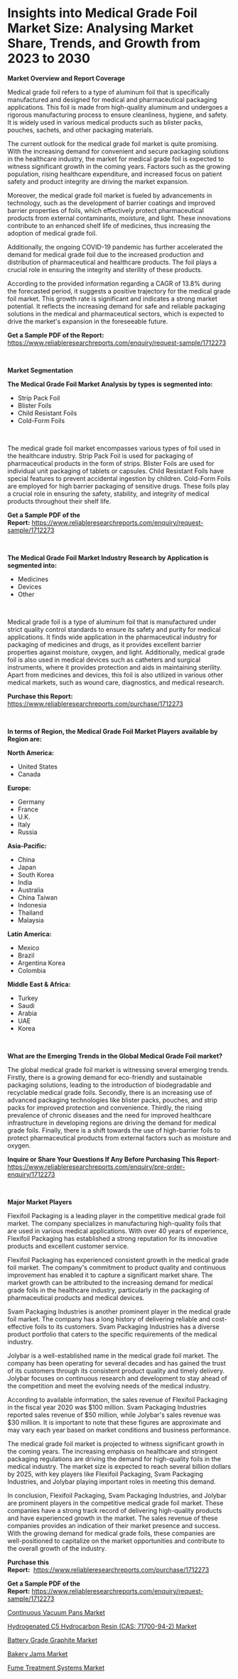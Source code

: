 <p><h1>Insights into Medical Grade Foil Market Size: Analysing Market Share, Trends, and Growth from 2023 to 2030</h1></p><p><strong>Market Overview and Report Coverage</strong></p>
<p><p>Medical grade foil refers to a type of aluminum foil that is specifically manufactured and designed for medical and pharmaceutical packaging applications. This foil is made from high-quality aluminum and undergoes a rigorous manufacturing process to ensure cleanliness, hygiene, and safety. It is widely used in various medical products such as blister packs, pouches, sachets, and other packaging materials.</p><p>The current outlook for the medical grade foil market is quite promising. With the increasing demand for convenient and secure packaging solutions in the healthcare industry, the market for medical grade foil is expected to witness significant growth in the coming years. Factors such as the growing population, rising healthcare expenditure, and increased focus on patient safety and product integrity are driving the market expansion.</p><p>Moreover, the medical grade foil market is fueled by advancements in technology, such as the development of barrier coatings and improved barrier properties of foils, which effectively protect pharmaceutical products from external contaminants, moisture, and light. These innovations contribute to an enhanced shelf life of medicines, thus increasing the adoption of medical grade foil.</p><p>Additionally, the ongoing COVID-19 pandemic has further accelerated the demand for medical grade foil due to the increased production and distribution of pharmaceutical and healthcare products. The foil plays a crucial role in ensuring the integrity and sterility of these products.</p><p>According to the provided information regarding a CAGR of 13.8% during the forecasted period, it suggests a positive trajectory for the medical grade foil market. This growth rate is significant and indicates a strong market potential. It reflects the increasing demand for safe and reliable packaging solutions in the medical and pharmaceutical sectors, which is expected to drive the market's expansion in the foreseeable future.</p></p>
<p><strong>Get a Sample PDF of the Report:</strong> <a href="https://www.reliableresearchreports.com/enquiry/request-sample/1712273">https://www.reliableresearchreports.com/enquiry/request-sample/1712273</a></p>
<p>&nbsp;</p>
<p><strong>Market Segmentation</strong></p>
<p><strong>The Medical Grade Foil Market Analysis by types is segmented into:</strong></p>
<p><ul><li>Strip Pack Foil</li><li>Blister Foils</li><li>Child Resistant Foils</li><li>Cold-Form Foils</li></ul></p>
<p>&nbsp;</p>
<p><p>The medical grade foil market encompasses various types of foil used in the healthcare industry. Strip Pack Foil is used for packaging of pharmaceutical products in the form of strips. Blister Foils are used for individual unit packaging of tablets or capsules. Child Resistant Foils have special features to prevent accidental ingestion by children. Cold-Form Foils are employed for high barrier packaging of sensitive drugs. These foils play a crucial role in ensuring the safety, stability, and integrity of medical products throughout their shelf life.</p></p>
<p><strong>Get a Sample PDF of the Report:</strong>&nbsp;<a href="https://www.reliableresearchreports.com/enquiry/request-sample/1712273">https://www.reliableresearchreports.com/enquiry/request-sample/1712273</a></p>
<p>&nbsp;</p>
<p><strong>The Medical Grade Foil Market Industry Research by Application is segmented into:</strong></p>
<p><ul><li>Medicines</li><li>Devices</li><li>Other</li></ul></p>
<p>&nbsp;</p>
<p><p>Medical grade foil is a type of aluminum foil that is manufactured under strict quality control standards to ensure its safety and purity for medical applications. It finds wide application in the pharmaceutical industry for packaging of medicines and drugs, as it provides excellent barrier properties against moisture, oxygen, and light. Additionally, medical grade foil is also used in medical devices such as catheters and surgical instruments, where it provides protection and aids in maintaining sterility. Apart from medicines and devices, this foil is also utilized in various other medical markets, such as wound care, diagnostics, and medical research.</p></p>
<p><strong>Purchase this Report:</strong>&nbsp; <a href="https://www.reliableresearchreports.com/purchase/1712273">https://www.reliableresearchreports.com/purchase/1712273</a></p>
<p>&nbsp;</p>
<p><strong>In terms of Region, the Medical Grade Foil Market Players available by Region are:</strong></p>
<p>
    <p> <strong> North America: </strong>
        <ul>
            <li>United States</li>
            <li>Canada</li>
        </ul>
        </p> 
    <p> <strong> Europe: </strong>
        <ul>
            <li>Germany</li>
            <li>France</li>
            <li>U.K.</li>
            <li>Italy</li>
            <li>Russia</li>
        </ul>
        </p> 
    <p> <strong> Asia-Pacific: </strong>
        <ul>
            <li>China</li>
            <li>Japan</li>
            <li>South Korea</li>
            <li>India</li>
            <li>Australia</li>
            <li>China Taiwan</li>
            <li>Indonesia</li>
            <li>Thailand</li>
            <li>Malaysia</li>
        </ul>
        </p> 
    <p> <strong> Latin America: </strong>
        <ul>
            <li>Mexico</li>
            <li>Brazil</li>
            <li>Argentina Korea</li>
            <li>Colombia</li>
        </ul>
        </p> 
    <p> <strong> Middle East & Africa: </strong>
        <ul>
            <li>Turkey</li>
            <li>Saudi</li>
            <li>Arabia</li>
            <li>UAE</li>
            <li>Korea</li>
        </ul>
    </p>
    </p>
<p>&nbsp;</p>
<p><strong>What are the Emerging Trends in the Global Medical Grade Foil market?</strong></p>
<p><p>The global medical grade foil market is witnessing several emerging trends. Firstly, there is a growing demand for eco-friendly and sustainable packaging solutions, leading to the introduction of biodegradable and recyclable medical grade foils. Secondly, there is an increasing use of advanced packaging technologies like blister packs, pouches, and strip packs for improved protection and convenience. Thirdly, the rising prevalence of chronic diseases and the need for improved healthcare infrastructure in developing regions are driving the demand for medical grade foils. Finally, there is a shift towards the use of high-barrier foils to protect pharmaceutical products from external factors such as moisture and oxygen.</p></p>
<p><strong>Inquire or Share Your Questions If Any Before Purchasing This Report</strong>- <a href="https://www.reliableresearchreports.com/enquiry/pre-order-enquiry/1712273">https://www.reliableresearchreports.com/enquiry/pre-order-enquiry/1712273</a></p>
<p>&nbsp;</p>
<p><strong>Major Market Players</strong></p>
<p><p>Flexifoil Packaging is a leading player in the competitive medical grade foil market. The company specializes in manufacturing high-quality foils that are used in various medical applications. With over 40 years of experience, Flexifoil Packaging has established a strong reputation for its innovative products and excellent customer service.</p><p>Flexifoil Packaging has experienced consistent growth in the medical grade foil market. The company's commitment to product quality and continuous improvement has enabled it to capture a significant market share. The market growth can be attributed to the increasing demand for medical grade foils in the healthcare industry, particularly in the packaging of pharmaceutical products and medical devices.</p><p>Svam Packaging Industries is another prominent player in the medical grade foil market. The company has a long history of delivering reliable and cost-effective foils to its customers. Svam Packaging Industries has a diverse product portfolio that caters to the specific requirements of the medical industry.</p><p>Jolybar is a well-established name in the medical grade foil market. The company has been operating for several decades and has gained the trust of its customers through its consistent product quality and timely delivery. Jolybar focuses on continuous research and development to stay ahead of the competition and meet the evolving needs of the medical industry.</p><p>According to available information, the sales revenue of Flexifoil Packaging in the fiscal year 2020 was $100 million. Svam Packaging Industries reported sales revenue of $50 million, while Jolybar's sales revenue was $30 million. It is important to note that these figures are approximate and may vary each year based on market conditions and business performance.</p><p>The medical grade foil market is projected to witness significant growth in the coming years. The increasing emphasis on healthcare and stringent packaging regulations are driving the demand for high-quality foils in the medical industry. The market size is expected to reach several billion dollars by 2025, with key players like Flexifoil Packaging, Svam Packaging Industries, and Jolybar playing important roles in meeting this demand.</p><p>In conclusion, Flexifoil Packaging, Svam Packaging Industries, and Jolybar are prominent players in the competitive medical grade foil market. These companies have a strong track record of delivering high-quality products and have experienced growth in the market. The sales revenue of these companies provides an indication of their market presence and success. With the growing demand for medical grade foils, these companies are well-positioned to capitalize on the market opportunities and contribute to the overall growth of the industry.</p></p>
<p><strong>Purchase this Report:</strong>&nbsp;&nbsp;<a href="https://www.reliableresearchreports.com/purchase/1712273">https://www.reliableresearchreports.com/purchase/1712273</a></p>
<p></p>
<p><strong>Get a Sample PDF of the Report:</strong>&nbsp;<a href="https://www.reliableresearchreports.com/enquiry/request-sample/1712273">https://www.reliableresearchreports.com/enquiry/request-sample/1712273</a></p>
<p><p><a href="https://github.com/gaydyna/Market-Research-Report-List-1/blob/main/continuous-vacuum-pans-market.md">Continuous Vacuum Pans Market</a></p><p><a href="https://medium.com/@azadyoi012547/hydrogenated-c5-hydrocarbon-resin-cas-71700-94-2-market-size-market-outlook-and-market-forecast-56ef35a771de">Hydrogenated C5 Hydrocarbon Resin (CAS: 71700-94-2) Market</a></p><p><a href="https://medium.com/@abdulkazi7580/battery-grade-graphite-market-comprehensive-assessment-by-type-application-and-geography-153c4cebc1f6">Battery Grade Graphite Market</a></p><p><a href="https://medium.com/@adiroy75486/bakery-jams-market-competitive-analysis-market-trends-and-forecast-to-2030-f34871b84d97">Bakery Jams Market</a></p><p><a href="https://github.com/amonskiyk/Market-Research-Report-List-1/blob/main/fume-treatment-systems-market.md">Fume Treatment Systems Market</a></p></p>